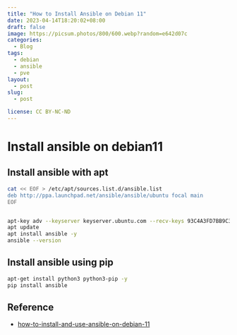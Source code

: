 ```yaml
---
title: "How to Install Ansible on Debian 11"
date: 2023-04-14T18:20:02+08:00
draft: false
image: https://picsum.photos/800/600.webp?random=e642d07c
categories:
  - Blog
tags:
  - debian
  - ansible
  - pve
layout: 
  - post
slug: 
  - post

license: CC BY-NC-ND
---
```


# Install ansible on debian11

## Install ansible with apt 
```bash
cat << EOF > /etc/apt/sources.list.d/ansible.list
deb http://ppa.launchpad.net/ansible/ansible/ubuntu focal main
EOF


apt-key adv --keyserver keyserver.ubuntu.com --recv-keys 93C4A3FD7BB9C367
apt update 
apt install ansible -y
ansible --version
```


## Install ansible using pip

```bash
apt-get install python3 python3-pip -y
pip install ansible
```


## Reference

  - [how-to-install-and-use-ansible-on-debian-11](https://www.howtoforge.com/how-to-install-and-use-ansible-on-debian-11/)

